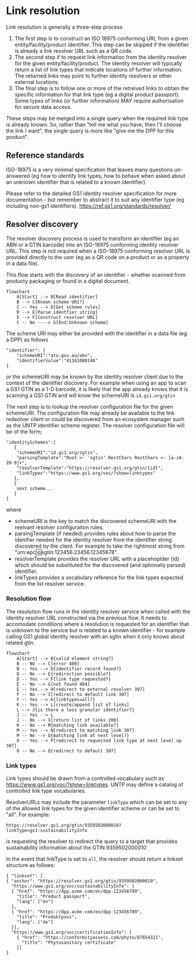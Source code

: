 # Link resolution

Link resolution is generally a three-step process

1. The first step is to construct an ISO 18975 conforming URL
   from a given entity/facility/product identifier.
   This step can be skipped if the identifier is already
   a link resolver URL such as a QR code.  
2. The second step if to request link information
   from the identity resolver for the given entity/facility/product.
   The identity resolver will typically return a list of link types
   that indicate locations of further information.
   The returned links may point to further identity resolvers
   or other external locations. 
3. The final step is to follow one or more of the retreived links
   to obtain the specific information for that link type
   (eg a digital product passport).
   Some types of links (or further information)
   MAY require authorisation for secure data access.  

These steps may be merged into a single query
when the required link type is already known.
So, rather than "tell me what you have,
then I'll choose the link I want",
the single query is more like "give me the DPP for this product".


## Reference standards

ISO-18975 is a very minimal specification
that leaves many questions un-answered
(eg how to identify link types,
how to behave when asked about an unknown identifier
that is related to a known identifier).

Please refer to the detailed GS1 identity resolver specification
for more documentation - but remember to abstract it
to suit any identifier type (eg including non-gs1 identifiers).
https://ref.gs1.org/standards/resolver/ 


## Resolver discovery

The resolver discovery process is used to transform an identifier
(eg an ABN or a GTIN barcode)
into an ISO-18975 conforming identity resolver URL.
This step is not required when a ISO-18975 conforming resolver URL
is provided directly to the user
(eg as a QR code on a product or as a property in a data file).

This flow starts with the discovery of an identifier - whether scanned
from producty packaging or found in a digital document.

```mermaid
flowchart 
    A[Start] --> B[Read identifier]
    B --> C{Known scheme URI?}
    C -- Yes --> D[Get scheme rules]
    D --> E[Parse identfier string]
    E --> F[Construct resolver URL]
    C -- No ----> G[End:Unknown scheme]
```

The scheme URI may either be provided with the identifier in a data file
(eg a DPP) as follows

```
"identifier": {
    "schemeURI":"ato.gov.au/abn",
    "identifierValue":"41161080146"
}
```

or the schemeURI may be known by the identity resolver client
due to the context of the identifier discovery.
For example when using an app to scan a GS1 GTIN as a 1-D barcode,
it is likely that the app already knows that it is scanning
a GS1 GTIN and will know the schemeURI is `id.gs1.org/gtin`

The next step is to lookup the resolver configuration file
for the given schemeURI.
The configuration file may already be available
to the link redeolver client or could be discovered
from an ecosystem manager such as the UNTP identifier scheme register.
The resolver configuration file will be of the form;

```
"identitySchemes":[
   {
    "schemeURI":"id.gs1.org/sgtin",
    "parsingTemplate":"Root <- 'sgtin' RestChars RestChars <- [a-zA-Z0-9]+",
    "resolverTemplate":"https://resolver.gs1.org/gtin/{id}",
    "linkTypes":"https://www.gs1.org/voc/?show=linktypes"
   },
   {
    next scheme...
   }
]
```

where

* schemeURI is the key to match the discovered schemeURI
  with the reelvant resolver configuraiton rules.
* parsingTemplate (if needed) provides rules
  about how to parse the idenifier
  needed for the identity resolver
  from the identifier string discovered by the client.
  For example to take the rightmost string
  from "urn:epc:id:sgtin:123456.23456.12345678".
* resolverTemplate provides the resolver URL with a placehoplder {id}
  which should be substituted for the discovered
  (and optionally parsed) identifier.
* linkTypes provides a vocabulary reference
  for the link types expected from the list resolver service. 


### Resolution flow

The resolution flow runs in the identity resolver service
when called with the identity resolver URL
constructed via the previous flow.
It needs to accomodate conditions where a resolution is requested
for an identifier that is unknown to the service
but is related to a known identifier - for example
calling GS1 global identity resolver with an sgtin
when it only knows about related gtin.

```mermaid
flowchart
    A[Start] --> B{valid element string?}
    B -- No --> C[error 400]
    B -- Yes --> D{identifier record found?}
    D -- No --> E{redirection possible?}
    D -- Yes --> F{link type requested?}
    E -- No --> G[not found 404]
    E -- Yes --> H[redirect to external resolver 307]
    F -- No --> I[redirect to default link 307]
    F -- Yes --> K{linktypes=all?}
    K -- Yes --> L[create/append list of links]
    L --> J{is there a less granular identifier?}
    J -- Yes --> L
    J -- No --> X[return list of links 200]
    K -- No --> M{matching link available?}
    M -- Yes --> N[redirect to matching link 307]
    M -- No --> O{matching link at next level?}
    O -- Yes --> P[redirect to requested link type at next level up 307]
    O -- No --> Q[redirect to default 307]
```


### Link types

Link types should be drawn from a controlled vocabulary
such as https://www.gs1.org/voc/?show=linktypes.
UNTP may define a catalog of controlled link type vocabularies.  

ResolverURLs may include the parameter ```linkType```
which can be set to any of the allowed link types
for the given identifier scheme or can be set to "all".
For example:

`https://resolver.gs1.org/gtin/9359502000010?linkType=gs1:sustainabilityInfo`

is requesting the resolver to redirect the query
to a target that provides sustainability information
about the GTIN 9359502000010

In the event that linkType is set to `all`,
the resolver should return a linkset structure as follows:

```
{ "linkset": [
{ "anchor": "https://resolver.gs1.org/gtin/9359502000010",
  "https://www.gs1.org/voc/sustainabilityInfo": [
  { "href": "https://dpp.acme.com/en/dpp-123456789",
    "title": "Product passport",
    "lang": ["en"]
  },
  { "href": "https://dpp.acme.com/en/dpp-123456789",
    "title": "Produktpass",
    "lang": ["de"]
  }],
  "https://www.gs1.org/voc/certificationInfo": [
    { "href": "https://conformityassess.com/phyto/87654321",
      "title": "Phytosanitary certificate"
    }]
}
```
